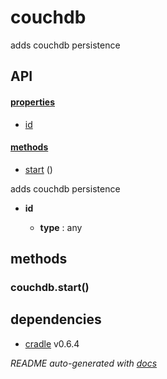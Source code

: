 # couchdb

adds couchdb persistence


## API

#### [properties](#couchdb-properties)

  - [id](#couchdb-properties-id)


#### [methods](#couchdb-methods)

  - [start](#couchdb-methods-start) ()


adds couchdb persistence

- **id** 

  - **type** : any


<a name="couchdb-methods"></a> 

## methods 

<a name="couchdb-methods-start"></a> 

### couchdb.start()




## dependencies 
- [cradle](http://npmjs.org/package/cradle) v0.6.4

*README auto-generated with [docs](https://github.com/bigcompany/resources/tree/master/docs)*